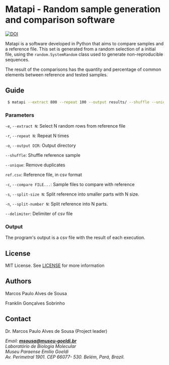# Matapi - Random sample generation and comparison software 

[![DOI](https://zenodo.org/badge/DOI/10.5281/zenodo.2652463.svg)](https://doi.org/10.5281/zenodo.2652463)

Matapi is a software developed in Python that aims to compare samples and a reference file. This set is generated from a random selection of a initial file, using the `random.SystemRandom` class used to generate non-reproducible sequences.

The result of the comparisons has the quantity and percentage of common elements between reference and tested samples.

## Guide

```sh
 $ matapi --extract 800 --repeat 100 --output results/ --shuffle --unique ref.csv --compare samples/*
```

### Parameters

`-e`, `--extract N`: Select N random rows from reference file

`-r`, `--repeat N`: Repeat N times

`-o`, `--output DIR`: Output directory

`--shuffle`: Shuffle reference sample

`--unique`: Remove duplicates

`ref.csv`: Reference file, in csv format

`-c`, `--compare FILE...`: Sample files to compare with reference

`-s`, `--split-size N`: Split reference into smaller parts with N size.

`-n`, `--split-number N`: Split reference into N parts.

`--delimiter`: Delimiter of csv file

### Output

The program's output is a csv file with the result of each execution.

## License

MIT License. See [LICENSE](LICENSE) for more information

## Authors

 Marcos Paulo Alves de Sousa
 
 Franklin Gonçalves Sobrinho
 
 ## Contact
 
 Dr. Marcos Paulo Alves de Sousa (Project leader)

_Email: **msousa@museu-goeldi.br**_<br>
_Laboratório de Biologia Molecular_<br>
_Museu Paraense Emílio Goeldi_<br>
_Av. Perimetral 1901. CEP 66077- 530. Belém, Pará, Brazil._
